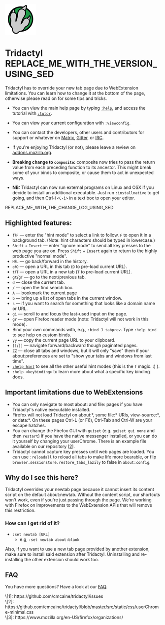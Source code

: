 ![Tridactyl logo](logo/Tridactyl_100px.png)

# Tridactyl REPLACE_ME_WITH_THE_VERSION_USING_SED

Tridactyl has to override your new tab page due to WebExtension limitations. You can learn how to change it at the bottom of the page, otherwise please read on for some tips and tricks.

*   You can view the main help page by typing [`:help`][help], and access the tutorial with [`:tutor`][tutor].

*   You can view your current configuration with `:viewconfig`.

*   You can contact the developers, other users and contributors for support or whatever on [Matrix][matrix-link], [Gitter][gitter-link], or [IRC][freenode-link].

*   If you're enjoying Tridactyl (or not), please leave a review on [addons.mozilla.org][amo].

*   **Breaking change to `composite`:** composite now tries to pass the return value from each preceding function to its ancestor. This might break some of your binds to composite, or cause them to act in unexpected ways.
*   **NB:** Tridactyl can now run external programs on Linux and OSX if you decide to install an additional executable. Just run `:installnative` to get going, and then Ctrl-i `<C-i>` in a text box to open your editor.

REPLACE_ME_WITH_THE_CHANGE_LOG_USING_SED

## Highlighted features:

*   `f`/`F` — enter the "hint mode" to select a link to follow. `F` to open it in a background tab. (Note: hint characters should be typed in lowercase.)
*   `Shift` + `Insert` — enter "ignore mode" to send all key presses to the web page you are on. Press `Shift` + `Insert` again to return to the highly productive "normal mode".
*   `H`/`L` — go back/forward in the history.
*   `o`/`O` — open a URL in this tab (`O` to pre-load current URL).
*   `t`/`T` — open a URL in a new tab (`T` to pre-load current URL).
*   `gt`/`gT` — go to the next/previous tab.
*   `d` — close the current tab.
*   `/` — open the find search box.
*   `A` — bookmark the current page
*   `b` — bring up a list of open tabs in the current window.
*   `s` — if you want to search for something that looks like a domain name or URL.
*   `gi` — scroll to and focus the last-used input on the page.
*   `gr` — open Firefox reader mode (note: Tridactyl will not work in this mode).
*   Bind your own commands with, e.g., `:bind J tabprev`. Type `:help bind` to see help on custom binds.
*   `yy` — copy the current page URL to your clipboard.
*   `[[`/`]]` — navigate forward/backward though paginated pages.
*   `ZZ` — close all tabs and windows, but it will only "save" them if your about:preferences are set to "show your tabs and windows from last time".
*   [`:help hint`][help-hint] to see all the other useful hint modes (this is the `f` magic. :) ).
*   `:help <keybinding>` to learn more about what a specific key binding does.

## Important limitations due to WebExtensions

*   You can only navigate to most about: and file: pages if you have Tridactyl's native executable installed.
*   Firefox will not load Tridactyl on about:\*, some file:\* URIs, view-source:\*, or data:\*. On these pages Ctrl-L (or F6), Ctrl-Tab and Ctrl-W are your escape hatches.
*   You can change the Firefox GUI with `guiset` (e.g. `guiset gui none` and then `restart`) if you have the native messenger installed, or you can do it yourself by changing your userChrome. There is an example file available on our repository [[2]].
*   Tridactyl cannot capture key presses until web pages are loaded. You can use `:reloadall` to reload all tabs to make life more bearable, or flip `browser.sessionstore.restore_tabs_lazily` to false in `about:config`.

## Why do I see this here?

Tridactyl overrides your newtab page because it cannot insert its content script on the default about:newtab. Without the content script, our shortcuts won't work, even if you're just passing through the page. We're working with Firefox on improvements to the WebExtension APIs that will remove this restriction.

### How can I get rid of it?

*   `:set newtab [URL]`
    *   e.g, `:set newtab about:blank`

Also, if you want to use a new tab page provided by another extension, make sure to install said extension after Tridactyl. Uninstalling and re-installing the other extension should work too.

## FAQ

You have more questions? Have a look at our [FAQ][faq-link].

[1]: https://github.com/cmcaine/tridactyl/issues
[2]: https://github.com/cmcaine/tridactyl/blob/master/src/static/css/userChrome-minimal.css
[3]: https://www.mozilla.org/en-US/firefox/organizations/

<div class="align-left">
\[1]: https://github.com/cmcaine/tridactyl/issues<br />
\[2]: https://github.com/cmcaine/tridactyl/blob/master/src/static/css/userChrome-minimal.css<br />
\[3]: https://www.mozilla.org/en-US/firefox/organizations/<br />
</div>

[faq-link]: https://github.com/cmcaine/tridactyl#frequently-asked-questions
[help]: /static/docs/modules/_src_excmds_.html
[tutor]: /static/clippy/tutor.html
[help-hint]: /static/docs/modules/_src_excmds_.html#hint
[gitter-badge]: /static/badges/gitter-badge.svg
[gitter-link]: https://gitter.im/tridactyl/Lobby
[freenode-badge]: /static/badges/freenode-badge.svg
[freenode-link]: ircs://chat.freenode.net/tridactyl
[matrix-badge]: https://matrix.to/img/matrix-badge.svg
[matrix-link]: https://riot.im/app/#/room/#tridactyl:matrix.org
[amo]: https://addons.mozilla.org/en-US/firefox/addon/tridactyl-vim/reviews/
